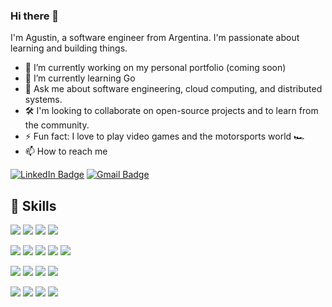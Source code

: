 ### Hi there 👋

I'm Agustin, a software engineer from Argentina. I'm passionate about learning and building things.

- 🔭 I’m currently working on my personal portfolio (coming soon)
- 🌱 I’m currently learning Go
- 💬 Ask me about software engineering, cloud computing, and distributed systems.
- 🛠️ I'm looking to collaborate on open-source projects and to learn from the community.
- ⚡ Fun fact: I love to play video games and the motorsports world 🏎️
- 📫 How to reach me

[![LinkedIn Badge](https://img.shields.io/badge/LinkedIn-Profile-informational?style=flat&logo=linkedin&logoColor=white&color=0D76A8)](https://www.linkedin.com/in/agustin-n-castro/)
[![Gmail Badge](https://img.shields.io/badge/-agustin.castro2011@gmail.com-d14836?style=flat&logo=Gmail&logoColor=white&link=mailto:mailto:agustin.castro2011@gmail.com)](mailto:agustin.castro2011@gmail.com)

## 💼 Skills

![](https://img.shields.io/badge/Code-Java-informational?style=flat&logo=openjdk&logoColor=white&color=4ABFC1)
![](https://img.shields.io/badge/Code-Javascript-informational?style=flat&logo=javascript&logoColor=white&color=4ABFC1)
![](https://img.shields.io/badge/Code-Typescript-informational?style=flat&logo=typescript&logoColor=white&color=4ABFC1)
![](https://img.shields.io/badge/Code-Python-informational?style=flat&logo=python&logoColor=white&color=4ABFC1)

![](https://img.shields.io/badge/Code-Spring-informational?style=flat&logo=spring&logoColor=white&color=4ABFC1)
![](https://img.shields.io/badge/Code-NodeJS-informational?style=flat&logo=nodedotjs&logoColor=white&color=4ABFC1)
![](https://img.shields.io/badge/Code-Express-informational?style=flat&logo=express&logoColor=white&color=4ABFC1)
![](https://img.shields.io/badge/Code-React-informational?style=flat&logo=react&logoColor=white&color=4ABFC1)
![](https://img.shields.io/badge/Code-Angular-informational?style=flat&logo=angular&logoColor=white&color=4ABFC1)


![](https://img.shields.io/badge/Database-MySQL-informational?style=flat&logo=Mysql&logoColor=white&color=4ABFC1)
![](https://img.shields.io/badge/Database-MongoDB-informational?style=flat&logo=MongoDB&logoColor=white&color=4ABFC1)
![](https://img.shields.io/badge/Database-PostgreSQL-informational?style=flat&logo=PostgreSQL&logoColor=white&color=4ABFC1)
![](https://img.shields.io/badge/Database-Neo4j-informational?style=flat&logo=neo4j&logoColor=white&color=4ABFC1)

![](https://img.shields.io/badge/Tools-Docker-informational?style=flat&logo=docker&logoColor=white&color=4ABFC1)
![](https://img.shields.io/badge/Tools-Kubernetes-informational?style=flat&logo=kubernetes&logoColor=white&color=4ABFC1)
![](https://img.shields.io/badge/Tools-AWS-informational?style=flat&logo=amazonaws&logoColor=white&color=4ABFC1)
![](https://img.shields.io/badge/Tools-GCP-informational?style=flat&logo=googlecloud&logoColor=white&color=4ABFC1)
